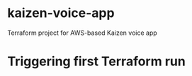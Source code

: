 # kaizen-voice-app
Terraform project for AWS-based Kaizen voice app
# Triggering first Terraform run


